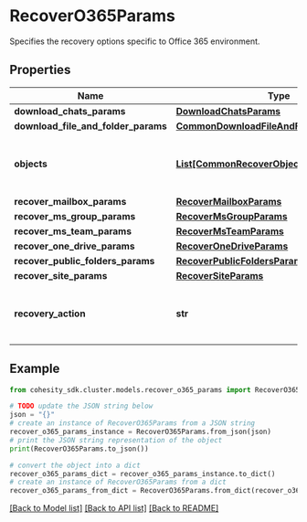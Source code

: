 # RecoverO365Params

Specifies the recovery options specific to Office 365 environment.

## Properties

Name | Type | Description | Notes
------------ | ------------- | ------------- | -------------
**download_chats_params** | [**DownloadChatsParams**](DownloadChatsParams.md) |  | [optional] 
**download_file_and_folder_params** | [**CommonDownloadFileAndFolderParams**](CommonDownloadFileAndFolderParams.md) |  | [optional] 
**objects** | [**List[CommonRecoverObjectSnapshotParams]**](CommonRecoverObjectSnapshotParams.md) | Specifies the list of recover Object parameters. | [optional] 
**recover_mailbox_params** | [**RecoverMailboxParams**](RecoverMailboxParams.md) |  | [optional] 
**recover_ms_group_params** | [**RecoverMsGroupParams**](RecoverMsGroupParams.md) |  | [optional] 
**recover_ms_team_params** | [**RecoverMsTeamParams**](RecoverMsTeamParams.md) |  | [optional] 
**recover_one_drive_params** | [**RecoverOneDriveParams**](RecoverOneDriveParams.md) |  | [optional] 
**recover_public_folders_params** | [**RecoverPublicFoldersParams**](RecoverPublicFoldersParams.md) |  | [optional] 
**recover_site_params** | [**RecoverSiteParams**](RecoverSiteParams.md) |  | [optional] 
**recovery_action** | **str** | Specifies the type of recovery action to be performed. | 

## Example

```python
from cohesity_sdk.cluster.models.recover_o365_params import RecoverO365Params

# TODO update the JSON string below
json = "{}"
# create an instance of RecoverO365Params from a JSON string
recover_o365_params_instance = RecoverO365Params.from_json(json)
# print the JSON string representation of the object
print(RecoverO365Params.to_json())

# convert the object into a dict
recover_o365_params_dict = recover_o365_params_instance.to_dict()
# create an instance of RecoverO365Params from a dict
recover_o365_params_from_dict = RecoverO365Params.from_dict(recover_o365_params_dict)
```
[[Back to Model list]](../README.md#documentation-for-models) [[Back to API list]](../README.md#documentation-for-api-endpoints) [[Back to README]](../README.md)


